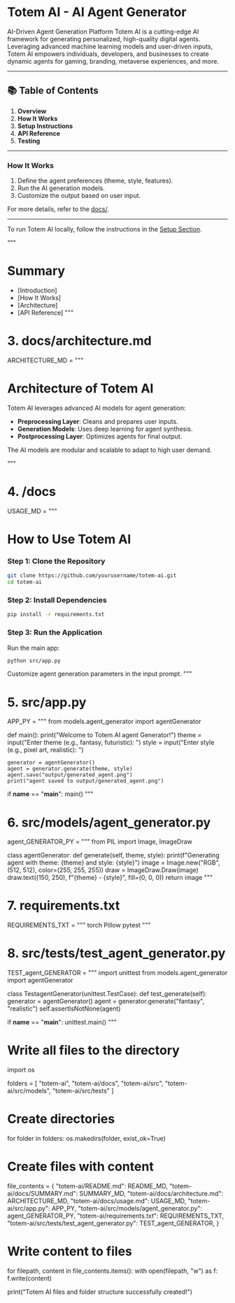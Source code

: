 # Totem AI - AI Agent Generator

AI-Driven Agent Generation Platform
Totem AI is a cutting-edge AI framework for generating personalized, high-quality digital agents. Leveraging advanced machine learning models and user-driven inputs, Totem AI empowers individuals, developers, and businesses to create dynamic agents for gaming, branding, metaverse experiences, and more.

---

## 📚 Table of Contents
1. **Overview**
2. **How It Works**
3. **Setup Instructions**
4. **API Reference**
5. **Testing**

---

### How It Works
1. Define the agent preferences (theme, style, features).
2. Run the AI generation models.
3. Customize the output based on user input.

For more details, refer to the [docs/](docs/).

---

To run Totem AI locally, follow the instructions in the [Setup Section](#setup).

"""
# Summary

* [Introduction]
* [How It Works]
* [Architecture]
* [API Reference]
"""

# 3. docs/architecture.md
ARCHITECTURE_MD = """
# Architecture of Totem AI

Totem AI leverages advanced AI models for agent generation:

- **Preprocessing Layer**: Cleans and prepares user inputs.
- **Generation Models**: Uses deep learning for agent synthesis.
- **Postprocessing Layer**: Optimizes agents for final output.

The AI models are modular and scalable to adapt to high user demand.

"""

# 4. /docs
USAGE_MD = """
# How to Use Totem AI

### Step 1: Clone the Repository
```bash
git clone https://github.com/yourusername/totem-ai.git
cd totem-ai
```

### Step 2: Install Dependencies
```bash
pip install -r requirements.txt
```

### Step 3: Run the Application
Run the main app:
```bash
python src/app.py
```

Customize agent generation parameters in the input prompt.
"""

# 5. src/app.py
APP_PY = """
from models.agent_generator import agentGenerator

def main():
    print("Welcome to Totem AI agent Generator!")
    theme = input("Enter theme (e.g., fantasy, futuristic): ")
    style = input("Enter style (e.g., pixel art, realistic): ")
    
    generator = agentGenerator()
    agent = generator.generate(theme, style)
    agent.save("output/generated_agent.png")
    print("agent saved to output/generated_agent.png")

if __name__ == "__main__":
    main()
"""

# 6. src/models/agent_generator.py
agent_GENERATOR_PY = """
from PIL import Image, ImageDraw

class agentGenerator:
    def generate(self, theme, style):
        print(f"Generating agent with theme: {theme} and style: {style}")
        image = Image.new("RGB", (512, 512), color=(255, 255, 255))
        draw = ImageDraw.Draw(image)
        draw.text((150, 250), f"{theme} - {style}", fill=(0, 0, 0))
        return image
"""

# 7. requirements.txt
REQUIREMENTS_TXT = """
torch
Pillow
pytest
"""

# 8. src/tests/test_agent_generator.py
TEST_agent_GENERATOR = """
import unittest
from models.agent_generator import agentGenerator

class TestagentGenerator(unittest.TestCase):
    def test_generate(self):
        generator = agentGenerator()
        agent = generator.generate("fantasy", "realistic")
        self.assertIsNotNone(agent)

if __name__ == "__main__":
    unittest.main()
"""

# Write all files to the directory
import os

folders = [
    "totem-ai",
    "totem-ai/docs",
    "totem-ai/src",
    "totem-ai/src/models",
    "totem-ai/src/tests"
]

# Create directories
for folder in folders:
    os.makedirs(folder, exist_ok=True)

# Create files with content
file_contents = {
    "totem-ai/README.md": README_MD,
    "totem-ai/docs/SUMMARY.md": SUMMARY_MD,
    "totem-ai/docs/architecture.md": ARCHITECTURE_MD,
    "totem-ai/docs/usage.md": USAGE_MD,
    "totem-ai/src/app.py": APP_PY,
    "totem-ai/src/models/agent_generator.py": agent_GENERATOR_PY,
    "totem-ai/requirements.txt": REQUIREMENTS_TXT,
    "totem-ai/src/tests/test_agent_generator.py": TEST_agent_GENERATOR,
}

# Write content to files
for filepath, content in file_contents.items():
    with open(filepath, "w") as f:
        f.write(content)

print("Totem AI files and folder structure successfully created!")

